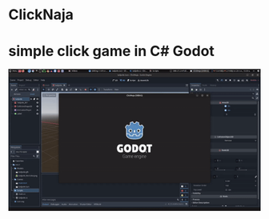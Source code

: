# ClickNaja
# simple click game in C# Godot
<img src="https://github.com/abczezeze/ClickNaja/blob/main/ss/Result_0001-0159-ezgif.com-video-to-gif-converter.gif">
